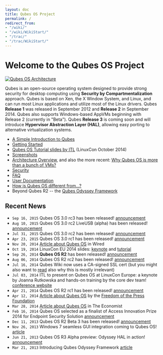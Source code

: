```yaml
---
layout: doc
title: Qubes OS Project
permalink: /
redirect_from:
- "/wiki/"
- "/wiki/WikiStart/"
- "/trac/"
- "/trac/WikiStart/"
---
```


Welcome to the Qubes OS Project
===============================

[![Qubes OS Architecture](/attachment/wiki/QubesArchitecture/qubes-arch-diagram-1.png)](/doc/QubesArchitecture/)

Qubes is an open-source operating system designed to provide strong security for desktop computing using **Security by Compartmentalization** approach. Qubes is based on Xen, the X Window System, and Linux, and can run most Linux applications and utilize most of the Linux drivers. Qubes **Release 1** was released in September 2012 and **Release 2** in September 2014. Qubes also supports Windows-based AppVMs beginning with Release 2 (currently in "Beta"). Qubes **Release 3** is coming soon and will introduce **Hypervisor Abstraction Layer (HAL)**, allowing easy porting to alternative virtualization systems.

-   [A Simple Introduction to Qubes](/doc/SimpleIntro/)
-   [Getting Started](/doc/GettingStarted/)
-   [Qubes OS Tutorial slides by ITL](http://www.invisiblethingslab.com/resources/2014/LinuxCon_2014_Qubes_Tutorial.pdf) (LinuxCon October 2014)
-   [Screenshots](/doc/QubesScreenshots/)
-   [Architecture Overview](/doc/QubesArchitecture/), and also the more recent: [Why Qubes OS is more than a bunch of VMs?](http://www.invisiblethingslab.com/resources/2014/Software_compartmentalization_vs_physical_separation.pdf)
-   [Security](/doc/QubesSecurity/)
-   [FAQ](/doc/UserFaq/)
-   [User Documentation](/doc/UserDoc/)
-   [How is Qubes OS different from...?](http://blog.invisiblethings.org/2012/09/12/how-is-qubes-os-different-from.html)
-   Beyond Qubes R2 -- the [Qubes Odyssey Framework](http://blog.invisiblethings.org/2013/03/21/introducing-qubes-odyssey-framework.html)

Recent News
-----------
-   `Sep 16, 2015` Qubes OS 3.0 rc3 has been released! [announcement](https://groups.google.com/d/msg/qubes-users/v-eTHh3JLo0/AlaBthwhLQAJ)
-   `Aug 10, 2015` Qubes OS 3.0 rc2 LiveUSB (alpha) has been released! [announcement](https://groups.google.com/d/msg/qubes-users/IQdCEpkooto/iyMh3LuzCAAJ)
-   `Jul 31, 2015` Qubes OS 3.0 rc2 has been released! [announcement](https://groups.google.com/d/msg/qubes-users/jw9CdQepMPE/95HQDF6QBwAJ)
-   `Apr 23, 2015` Qubes OS 3.0 rc1 has been released! [announcement](http://blog.invisiblethings.org/2015/04/23/qubes-30rc1-and-roadmap.html)
-   `Nov 20, 2014` [Article about Qubes OS](http://www.wired.com/2014/11/protection-from-hackers/) in Wired
-   `Oct 19, 2014` LinuxCon EU 2014 slides: [keynote](http://www.invisiblethingslab.com/resources/2014/LinuxCon_2014_Qubes_Keynote.pdf) and [tutorial](http://www.invisiblethingslab.com/resources/2014/LinuxCon_2014_Qubes_Tutorial.pdf)
-   `Sep 26, 2014` **Qubes OS R2** has been released! [announcement](http://blog.invisiblethings.org/2014/09/26/announcing-qubes-os-release-2.html)
-   `Aug 06, 2014` Qubes OS R2 rc2 has been released! [announcement](http://blog.invisiblethings.org/2014/08/06/qubes-os-r2-rc2-debian-template-ssled.html)
-   `Jul 16, 2014` Qubes Wiki now uses a CA-signed SSL cert (but you might also want to [read](https://groups.google.com/forum/#!topic/qubes-users/LsDpKnwN6w8) also why this is mostly irrelevant)
-   `Jul 03, 2014` ITL to present on Qubes OS at LinuxCon Europe: a keynote by Joanna Rutkowska and hands-on training by the core dev team! [conference website](http://events.linuxfoundation.org/events/linuxcon-europe)
-   `Apr 21, 2014` Qubes OS R2 rc1 has been released! [announcement](http://blog.invisiblethings.org/2014/04/20/qubes-os-r2-rc1-has-been-released.html)
-   `Apr 12, 2014` [Article about Qubes OS](https://pressfreedomfoundation.org/blog/2014/04/operating-system-can-protect-you-even-if-you-get-hacked) by the [Freedom of the Press Foundation](https://pressfreedomfoundation.org/about/board)
-   `Mar 28, 2014` [Article about Qubes OS](http://www.economist.com/blogs/babbage/2014/03/computer-security) in The Economist
-   `Feb 16, 2014` Qubes OS selected as a finalist of Access Innovation Prize 2014 for Endpoint Security Solution [announcement](https://www.accessnow.org/blog/2014/02/13/endpoint-security-prize-finalists-announced?utm_content=buffere803e&utm_medium=social&utm_source=twitter.com&utm_campaign=buffer)
-   `Dec 11, 2013` Qubes OS R2 Beta 3 has been released! [announcement](http://blog.invisiblethings.org/2013/12/10/qubes-r2-beta-3-has-been-released.html)
-   `Nov 26, 2013` Windows 7 seamless GUI integration coming to Qubes OS! [article](http://blog.invisiblethings.org/2013/11/26/windows-7-seamless-gui-integration.html)
-   `Jun 21, 2013` Qubes OS R3 Alpha preview: Odyssey HAL in action! [announcement](http://blog.invisiblethings.org/2013/06/21/qubes-os-r3-alpha-preview-odyssey-hal.html)
-   `Mar 21, 2013` Introducing Qubes Odyssey Framework [article](http://blog.invisiblethings.org/2013/03/21/introducing-qubes-odyssey-framework.html)
